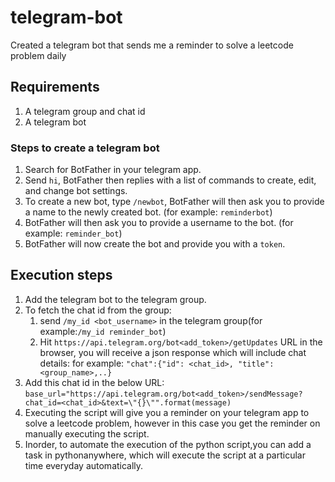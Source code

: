 # telegram-bot
Created a telegram bot that sends me a reminder to solve a leetcode problem daily

## Requirements
1. A telegram group and chat id
2. A telegram bot

### Steps to create a telegram bot
1. Search for BotFather in your telegram app.
2. Send `hi`, BotFather then replies with a list of commands to create, edit, and change bot settings.
3. To create a new bot, type `/newbot`, BotFather will then ask you to provide a name to the newly created bot. (for example: `reminderbot`)
4. BotFather will then ask you to provide a username to the bot. (for example: `reminder_bot`)
5. BotFather will now create the bot and provide you with a `token`.

## Execution steps
1. Add the telegram bot to the telegram group.
2. To fetch the chat id from the group:
   1. send `/my_id <bot_username>` in the telegram group(for example:`/my_id reminder_bot`)
   2. Hit `https://api.telegram.org/bot<add_token>/getUpdates` URL in the browser, you will receive a json response which will include chat details:
      for example: `"chat":{"id": <chat_id>, "title":<group_name>,..}`
3. Add this chat id in the below URL:
`base_url="https://api.telegram.org/bot<add_token>/sendMessage?chat_id=<chat_id>&text=\"{}\"".format(message)`
4. Executing the script will give you a reminder on your telegram app to solve a leetcode problem, however in this case you get the reminder on manually executing the script.
5. Inorder, to automate the execution of the python script,you can add a task in pythonanywhere, which will execute the script at a particular time everyday automatically.



